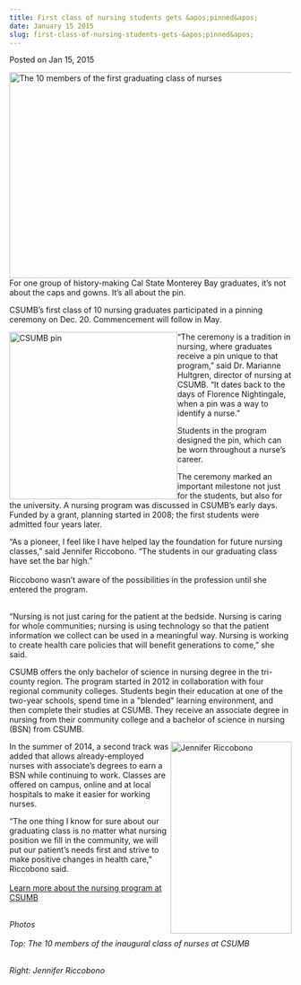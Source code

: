 ```yaml
---
title: First class of nursing students gets &apos;pinned&apos;
date: January 15 2015
slug: first-class-of-nursing-students-gets-&apos;pinned&apos;
---
```


  



<span class="date">Posted on Jan 15, 2015    </span>
<p><img alt="The 10 members of the first graduating class of nurses" src="https://news.csumb.edu/sites/default/files/65/attachments/news/images/all_10_grads_wearing_their_pins.jpg" style="float:left; width:550px; height:367px">For one group of
history-making Cal State Monterey Bay graduates, it&#x2019;s not about the
caps and gowns. It&#x2019;s all about the pin.</img></p>
<p>CSUMB&#x2019;s first class of 10 nursing graduates participated in a
pinning ceremony on Dec. 20. Commencement will follow in May.</p>
<p><img alt="CSUMB pin" src="https://news.csumb.edu/sites/default/files/65/attachments/news/images/bsnpin_for_web.jpg" style="width:300px; height:298px; float:left">&#x201C;The ceremony is a
tradition in nursing, where graduates receive a pin unique to that
program,&#x201D; said Dr. Marianne Hultgren, director of nursing at CSUMB.
&#x201C;It dates back to the days of Florence Nightingale, when a pin was
a way to identify a nurse.&#x201D;</img></p>
<p>Students in the program designed the pin, which can be worn
throughout a nurse&#x2019;s career.</p>
<p>The ceremony marked an important milestone not just for the
students, but also for the university. A nursing program was
discussed in CSUMB&#x2019;s early days. Funded by a grant, planning
started in 2008; the first students were admitted four years
later.</p>
<p>&#x201C;As a pioneer, I feel like I have helped lay the foundation for
future nursing classes,&#x201D; said Jennifer Riccobono. &#x201C;The students in
our graduating class have set the bar high.&#x201D;<br>
<br>
Riccobono wasn&#x2019;t aware of the possibilities in the profession until
she entered the program.</br></br></p>
<p>&#x201C;Nursing is not just caring for the patient at the bedside.
Nursing is caring for whole communities; nursing is using
technology so that the patient information we collect can be used
in a meaningful way. Nursing is working to create health care
policies that will benefit generations to come,&#x201D; she said.</p>
<p>CSUMB offers the only bachelor of science in nursing degree in
the tri-county region. The program started in 2012 in collaboration
with four regional community colleges. Students begin their
education at one of the two-year schools, spend time in a &quot;blended&quot;
learning environment, and then complete their studies at CSUMB.
They receive an associate degree in nursing from their community
college and a bachelor of science in nursing (BSN) from CSUMB.</p>
<p><img alt="Jennifer Riccobono" src="https://news.csumb.edu/sites/default/files/65/attachments/news/images/jennifer-small.jpg" style="float:right; width:216px; height:342px">In the summer of
2014, a second track was added that allows already-employed nurses
with associate&#x2019;s degrees to earn a BSN while continuing to work.
Classes are offered on campus, online and at local hospitals to
make it easier for working nurses.</img></p>
<p>&#x201C;The one thing I know for sure about our graduating class is no
matter what nursing position we fill in the community, we will put
our patient&#x2019;s needs first and strive to make positive changes in
health care,&#x201D; Riccobono said.<br>
<br>
<a href="https://csumb.edu/nursing" rel="nofollow">Learn more about
the nursing program at CSUMB</a></br></br></p>
<p class="small"><em>Photos<br>
<br>
Top: The 10 members of the inaugural class of nurses at
CSUMB</br></br></em></p>
<p class="small"><em>Right: Jennifer Riccobono</em></p>





 

